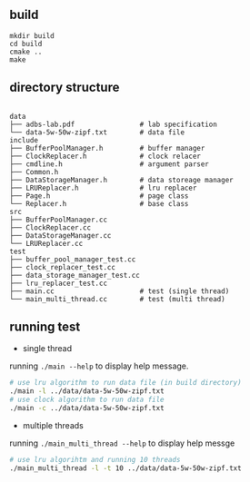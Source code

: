 ## build

```
mkdir build
cd build
cmake ..
make
```

## directory structure

```

data
├── adbs-lab.pdf                # lab specification
└── data-5w-50w-zipf.txt        # data file
include
├── BufferPoolManager.h         # buffer manager
├── ClockReplacer.h             # clock relacer
├── cmdline.h                   # argument parser
├── Common.h
├── DataStorageManager.h        # data storeage manager
├── LRUReplacer.h               # lru replacer
├── Page.h                      # page class
└── Replacer.h                  # base class
src
├── BufferPoolManager.cc
├── ClockReplacer.cc
├── DataStorageManager.cc
└── LRUReplacer.cc
test
├── buffer_pool_manager_test.cc
├── clock_replacer_test.cc
├── data_storage_manager_test.cc
├── lru_replacer_test.cc
├── main.cc                     # test (single thread)
└── main_multi_thread.cc        # test (multi thread)
```

## running test

* single thread

running `./main --help` to display help message.

```sh
# use lru algorithm to run data file (in build directory)
./main -l ../data/data-5w-50w-zipf.txt
# use clock algorithm to run data file
./main -c ../data/data-5w-50w-zipf.txt
```

* multiple threads

running `./main_multi_thread --help` to display help messge

```sh
# use lru algorihtm and running 10 threads
./main_multi_thread -l -t 10 ../data/data-5w-50w-zipf.txt
```
